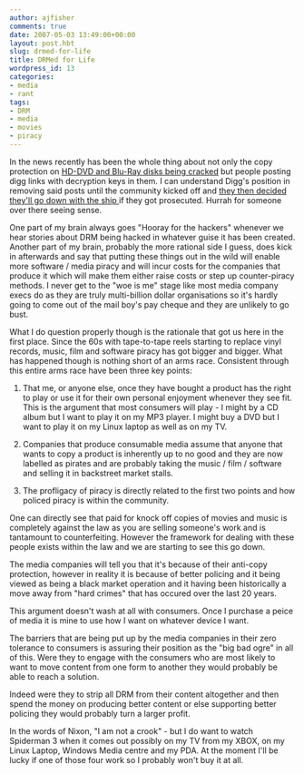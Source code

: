 ```yaml
---
author: ajfisher
comments: true
date: 2007-05-03 13:49:00+00:00
layout: post.hbt
slug: drmed-for-life
title: DRMed for Life
wordpress_id: 13
categories:
- media
- rant
tags:
- DRM
- media
- movies
- piracy
---
```


In the news recently has been the whole thing about not only the copy protection on [HD-DVD and Blu-Ray disks being cracked](http://www.infoworld.com/article/06/12/29/HNdrmhacked_1.html) but people posting digg links with decryption keys in them. I can understand Digg's position in removing said posts until the community kicked off and [they then decided they'll go down with the ship ](http://blog.digg.com/?p=74)if they got prosecuted. Hurrah for someone over there seeing sense.

One part of my brain always goes "Hooray for the hackers" whenever we hear stories about DRM being hacked in whatever guise it has been created. Another part of my brain, probably the more rational side I guess, does kick in afterwards and say that putting these things out in the wild will enable more software / media piracy and will incur costs for the companies that produce it which will make them either raise costs or step up counter-piracy methods. I never get to the "woe is me" stage like most media company execs do as they are truly multi-billion dollar organisations so it's hardly going to come out of the mail boy's pay cheque and they are unlikely to go bust.

What I do question properly though is the rationale that got us here in the first place. Since the 60s with tape-to-tape reels starting to replace vinyl records, music, film and software piracy has got bigger and bigger. What has happened though is nothing short of an arms race. Consistent through this entire arms race have been three key points:

1. That me, or anyone else, once they have bought a product has the right to play or use it for their own personal enjoyment whenever they see fit. This is the argument that most consumers will play - I might by a CD album but I want to play it on my MP3 player. I might buy a DVD but I want to play it on my Linux laptop as well as on my TV.

2. Companies that produce consumable media assume that anyone that wants to copy a product is inherently up to no good and they are now labelled as pirates and are probably taking the music / film / software and selling it in backstreet market stalls.

3. The profligacy of piracy is directly related to the first two points and how policed piracy is within the community.

One can directly see that paid for knock off copies of movies and music is completely against the law as you are selling someone's work and is tantamount to counterfeiting. However the framework for dealing with these people exists within the law and we are starting to see this go down.

The media companies will tell you that it's because of their anti-copy protection, however in reality it is because of better policing and it being viewed as being a black market operation and it having been historically a move away from "hard crimes" that has occured over the last 20 years.

This argument doesn't wash at all with consumers. Once I purchase a peice of media it is mine to use how I want on whatever device I want.

The barriers that are being put up by the media companies in their zero tolerance to consumers is assuring their position as the "big bad ogre" in all of this. Were they to engage with the consumers who are most likely to want to move content from one form to another they would probably be able to reach a solution.

Indeed were they to strip all DRM from their content altogether and then spend the money on producing better content or else supporting better policing they would probably turn a larger profit.

In the words of Nixon, "I am not a crook" - but I do want to watch Spiderman 3 when it comes out possibly on my TV from my XBOX, on my Linux Laptop, Windows Media centre and my PDA. At the moment I'll be lucky if one of those four work so I probably won't buy it at all.
